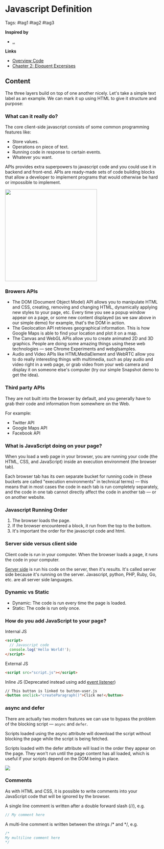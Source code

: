 # Javascript Definition

Tags: #tag1 #tag2 #tag3

**Inspired by**
- [..]()

**Links**
- [Overview Code](../samples/what-is-js/index.html)
- [Chapter 2: Eloquent Excersises](../samples/eloquent-exercises/e-ch-2-program-structure.js)

## Content

The three layers build on top of one another nicely. Let's take a simple text label as an example. We can mark it up using HTML to give it structure and purpose:

### What can it really do?

The core client-side javascript consists of some common programming features like:

- Store values.
- Operations on piece of text.
- Running code in response to certain events.
- Whatever you want.

APIs provides extra superpowers to javascript code and you could use it in backend and front-end. APIs are ready-made sets of code building blocks that allow a developer to implement programs that would otherwise be hard or impossible to implement. 

<img src="https://developer.mozilla.org/en-US/docs/Learn/JavaScript/First_steps/What_is_JavaScript/browser.png" style="height:300px">

### Browers APIs

- The DOM (Document Object Model) API allows you to manipulate HTML and CSS, creating, removing and changing HTML, dynamically applying new styles to your page, etc. Every time you see a popup window appear on a page, or some new content displayed (as we saw above in our simple demo) for example, that's the DOM in action.
- The Geolocation API retrieves geographical information. This is how Google Maps is able to find your location and plot it on a map.
- The Canvas and WebGL APIs allow you to create animated 2D and 3D graphics. People are doing some amazing things using these web technologies — see Chrome Experiments and webglsamples.
- Audio and Video APIs like HTMLMediaElement and WebRTC allow you to do really interesting things with multimedia, such as play audio and video right in a web page, or grab video from your web camera and display it on someone else's computer (try our simple Snapshot demo to get the idea).

### Third party APIs 

They are not built into the browser by default, and you generally have to grab their code and information from somewhere on the Web. 

For example:

- Twitter API
- Google Maps API
- Facebook API

### What is JavaScript doing on your page?

When you load a web page in your browser, you are running your code (the HTML, CSS, and JavaScript) inside an execution environment (the browser tab).

Each browser tab has its own separate bucket for running code in (these buckets are called "execution environments" in technical terms) — this means that in most cases the code in each tab is run completely separately, and the code in one tab cannot directly affect the code in another tab — or on another website. 

### Javascript Running Order

1. The browser loads the page.
2. If the browser encountered a block, it run from the top to the bottom.
3. It's important the order for the javascript code and html.

### Server side versus client side

Client code is run in your computer. When the browser loads a page, it runs the code in your computer.

[Server side](https://developer.mozilla.org/en-US/docs/Learn/Server-side) is run his code on the server, then it's results. It's called server side because it's running on the server. Javascript, python, PHP, Ruby, Go, etc. are all server side languages.

### Dynamic vs Static

- Dynamic: The code is run every time the page is loaded.
- Static: The code is run only once.

### How do you add JavaScript to your page?

Internal JS

```html
<script>
  // Javascript code
  console.log('Hello World!');
</script>
```

External JS

```html
<script src="script.js"></script>
```

Inline JS (Deprecated instead using add [event listener](https://developer.mozilla.org/en-US/docs/Learn/JavaScript/First_steps/What_is_JavaScript#using_addeventlistener_instead))
```html
// This button is linked to button-user.js
<button onclick="createParagraph()">Click me!</button>
```

### async and defer

There are actually two modern features we can use to bypass the problem of the blocking script — `async` and `defer`.

Scripts loaded using the async attribute will download the script without blocking the page while the script is being fetched.

Scripts loaded with the defer attribute will load in the order they appear on the page. They won't run until the page content has all loaded, which is useful if your scripts depend on the DOM being in place.

<img src="https://developer.mozilla.org/en-US/docs/Learn/JavaScript/First_steps/What_is_JavaScript/async-defer.jpg">

### Comments

As with HTML and CSS, it is possible to write comments into your JavaScript code that will be ignored by the browser.

A single line comment is written after a double forward slash (//), e.g.
```javascript
// My comment here
```
A multi-line comment is written between the strings /* and */, e.g.
```javascript
/*
My multiline comment here
*/
```